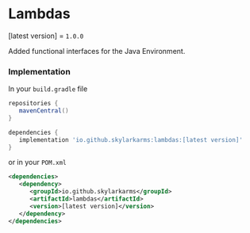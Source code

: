 # Lambdas

[latest version] = `1.0.0`

Added functional interfaces for the Java Environment.

### Implementation
In your `build.gradle` file
```groovy
repositories {
   mavenCentral()
}

dependencies {
   implementation 'io.github.skylarkarms:lambdas:[latest version]'
}
```

or in your `POM.xml`
```xml
<dependencies>
   <dependency>
      <groupId>io.github.skylarkarms</groupId>
      <artifactId>lambdas</artifactId>
      <version>[latest version]</version>
   </dependency>
</dependencies>
```
